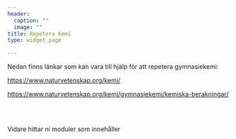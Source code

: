 ```yaml
---
header:
  caption: ""
  image: ""
title: Repetera Kemi
type: widget_page

---
```


Nedan finns länkar som kan vara till hjälp för att repetera gymnasiekemi:

https://www.naturvetenskap.org/kemi/

https://www.naturvetenskap.org/kemi/gymnasiekemi/kemiska-berakningar/

<br>
<br>

Vidare hittar ni moduler som innehåller 